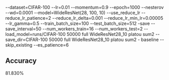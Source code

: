 --dataset=CIFAR-100 --lr=0.01 --momentum=0.9 --epoch=1000 --nesterov --wd=0.0001 --model=WideResNet(28, 100, 10) --use_reduce_lr --reduce_lr_patience=2 --reduce_lr_delta=0.001 --reduce_lr_min_lr=0.00005 --lr_gamma=0.5 --train_batch_size=100 --test_batch_size=512 -save --save_interval=50 --num_workers_train=16 --num_workers_test=2 --load_model=runs/CIFAR-100 50000 full WideResNet28_10 platou sum2 --save_dir=CIFAR-100 50000 full WideResNet28_10 platou sum2 - baseline --skip_existing --es_patience=6
## Accuracy
 81.830%